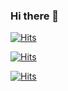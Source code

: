 ### Hi there 👋

[![Hits](https://u8views.com/1/count-only-total.svg)](https://u8views.com/)

[![Hits](https://hits.seeyoufarm.com/api/count/incr/badge.svg?url=https%3A%2F%2Fgithub.com%2FYaroslavPodorvanov%2FYaroslavPodorvanov&count_bg=%2379C83D&title_bg=%23555555&icon=&icon_color=%23E7E7E7&title=hits&edge_flat=false)](https://hits.seeyoufarm.com)

[![Hits](https://u8views.com/1/count-only-total.svg)](https://u8views.com/)
